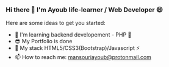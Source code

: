 ### Hi there 👋 I'm Ayoub life-learner / Web Developer 😄

Here are some ideas to get you started:

- 🌱 I'm learning backend developement - PHP 🚀
- 😎 My Portfolio is done 
- 🔭 My stack HTML5/CSS3(Bootstrap)/Javascript ⚡ 
- 📫 How to reach me: mansouriayoub@protonmail.com
